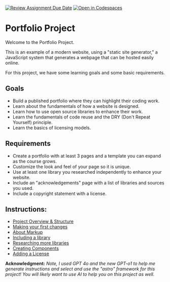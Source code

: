 [![Review Assignment Due Date](https://classroom.github.com/assets/deadline-readme-button-22041afd0340ce965d47ae6ef1cefeee28c7c493a6346c4f15d667ab976d596c.svg)](https://classroom.github.com/a/48G6mQQc)
[![Open in Codespaces](https://classroom.github.com/assets/launch-codespace-2972f46106e565e64193e422d61a12cf1da4916b45550586e14ef0a7c637dd04.svg)](https://classroom.github.com/open-in-codespaces?assignment_repo_id=16277585)
# Portfolio Project

Welcome to the Portfolio Project.

This is an example of a modern website, using a "static site generator,"
a JavaScript system that generates a webpage that can be hosted easily online.

For this project, we have some learning goals and some basic requirements.

## Goals

- Build a published portfolio where they can highlight their coding work.
- Learn about the fundamentals of how a website is designed.
- Learn how to use open source libraries to enhance their work.
- Learn the fundamentals of code reuse and the DRY (Don't Repeat Yourself) principle.
- Learn the basics of licensing models.

## Requirements
- Create a portfolio with at least 3 pages and a template you can expand as the course grows.
- Customize the look and feel of your page so it is unique.
- Use at least one library you researched independently to enhance your website.
- Include an "acknowledgements" page with a list of libraries and sources you used.
- Include a copyright statement with a license.

## Instructions:
- [Project Overview & Structure](./instructions/1-overview.md)
- [Making your first changes](./instructions/2-first-change.md)
- [About Markup](./instructions/A-about-markup.md)
- [Including a library](./instructions/3-library-instructions.md)
- [Researching more libraries](./instructions/4-more-libraries.md)
- [Creating Components](./instructions/5-create-component.md)
- [Adding a License](./instructions/6-licensing.md)


**Acknowledgment:** *Note, I used GPT 4o and the new GPT-o1 to help me generate instructions and select and use the "astro" framework for this project! You will likely want to use AI to help you on this project as
well.*